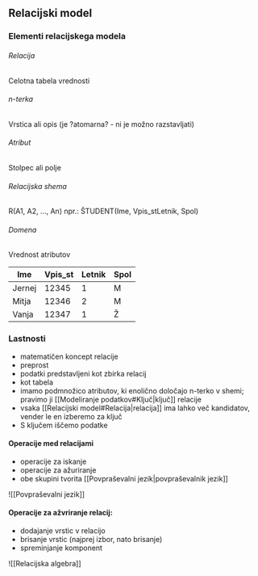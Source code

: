 ## Relacijski model

### Elementi relacijskega modela
###### Relacija
Celotna tabela vrednosti

###### n-terka
Vrstica ali opis (je ?atomarna? - ni je možno razstavljati)

###### Atribut
Stolpec ali polje

###### Relacijska shema
R(A1, A2, ..., An)
npr.: ŠTUDENT(Ime, Vpis_stLetnik, Spol)

###### Domena
Vrednost atributov

Ime|Vpis_st|Letnik|Spol
---|-------|------|----
Jernej|12345|1|M
Mitja|12346|2|M
Vanja|12347|1|Ž

### Lastnosti
- matematičen koncept relacije
- preprost
- podatki predstavljeni kot zbirka relacij
- kot tabela
- imamo podmnožico atributov, ki enolično določajo n-terko v shemi; pravimo ji [[Modeliranje podatkov#Ključ|ključ]] relacije
- vsaka [[Relacijski model#Relacija|relacija]] ima lahko več kandidatov, vender le en izberemo za ključ
- S ključem iščemo podatke

#### Operacije med relacijami
- operacije za iskanje
- operacije za ažuriranje
- obe skupini tvorita [[Povpraševalni jezik|povpraševalnik jezik]]

![[Povpraševalni jezik]]

#### Operacije za ažvriranje relacij:
- dodajanje vrstic v relacijo
- brisanje vrstic (najprej izbor, nato brisanje)
- spreminjanje komponent

![[Relacijska algebra]]